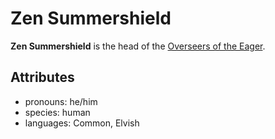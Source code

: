 # Zen Summershield

**Zen Summershield** is the head of the [Overseers of the Eager](../../../organizations/overseers-of-the-eager.md).

## Attributes

- pronouns: he/him
- species: human
- languages: Common, Elvish
